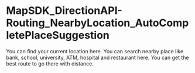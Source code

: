 # MapSDK_DirectionAPI-Routing_NearbyLocation_AutoCompletePlaceSuggestion
You can find your current location here. You can search nearby place like bank, school, university, ATM, hospital and restaurant here. You can get the best route to go there with distance.
